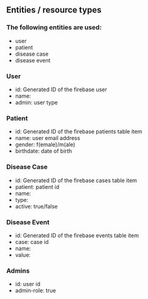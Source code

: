 ## Entities / resource types ##
### The following entities are used:
* user
* patient
* disease case
* disease event

### User
* id: Generated ID of the firebase user
* name:
* admin: user type

### Patient
* id: Generated ID of the firebase patients table item
* name: user email address
* gender: f(emale)/m(ale)
* birthdate: date of birth

### Disease Case
* id: Generated ID of the firebase cases table item
* patient: patient id
* name:
* type:
* active: true/false

### Disease Event
* id: Generated ID of the firebase events table item
* case: case id
* name:
* value:

### Admins
* id: user id
* admin-role: true

